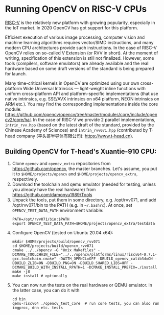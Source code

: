 # Running OpenCV on RISC-V CPUs

[RISC-V](https://riscv.org) is the relatively new platform with growing popularity, especially in the IoT market. In 2020 OpenCV has got support for this platform.

Efficient execution of various image processing, computer vision and machine learning algorithms requires vector/SIMD instructions, and many modern CPU architectures provide such instructions. In the case of RISC-V OpenCV relies on so-called V Extension (or RVV in short). At the moment of writing, specification of this extension is still not finalized. However, some tools (compilers, software emulators) are already available and the real hardware based on some draft versions of the standard is being prepared for launch.

Many time-critical kernels in OpenCV are optimized using our own cross-platform Wide Universal Intrinsics — light-weight inline functions with uniform cross-platform API and platform-specific implementations (that use native intrinsics, e.g. SSE/AVX intrinsics on x64 platform, NEON intrinsics on ARM etc.). You may find the corresponding implementations inside the core module: https://github.com/opencv/opencv/tree/master/modules/core/include/opencv2/core/hal. In the case of RISC-V we provide 2 parallel implementations, `intrin_rvv.hpp` (based on the latest draft of the standard, provided by the Chinese Academy of Sciences) and `intrin_rvv071.hpp` (contributed by T-head company (平头哥半导体有限公司): https://www.t-head.cn).

## Building OpenCV for T-head's Xuantie-910 CPU:

1. Clone `opencv` and `opencv_extra` repositories from https://github.com/opencv, the master branches. Let's assume, you put it to `$HOME/projects/opencv` and `$HOME/projects/opencv_extra`, respectively.
2. Download the toolchain and qemu emulator (needed for testing, unless you already have the real hardware) from https://github.com/damonyu1989/Tools
3. Unpack the tools, put them in some directory, e.g. /opt/rvv071, and add /opt/rvv071/bin to the PATH (e.g. in `~/.bashrc`). At once, set `OPENCV_TEST_DATA_PATH` environment variable:
   ```
   PATH=/opt/rvv071/bin:$PATH
   export OPENCV_TEST_DATA_PATH=$HOME/projects/opencv_extra/testdata
   ```
4. Configure OpenCV (tested on Ubuntu 20.04 x64):
   ```
   mkdir $HOME/projects/build/opencv_rvv071
   cd $HOME/projects/build/opencv_rvv071
   cmake ../../opencv -G "Unix Makefiles" -DCMAKE_TOOLCHAIN_FILE="../../opencv/platforms/linux/riscv64-0.7.1-gcc.toolchain.cmake" -DWITH_OPENCL=OFF -DBUILD_opencv_calib3d=ON -DBUILD_ZLIB=ON -DBUILD_PNG=ON -DBUILD_SHARED_LIBS=OFF -DCMAKE_BUILD_WITH_INSTALL_RPATH=1 -DCMAKE_INSTALL_PREFIX=./install
   make -j8
   make install # optionally
   ```
5. You can now run the tests on the real hardware or QEMU emulator. In the latter case, you can do it with
   ```
   cd bin
   qemu-riscv64 ./opencv_test_core  # run core tests, you can also run imgproc, dnn etc. tests
   ```
